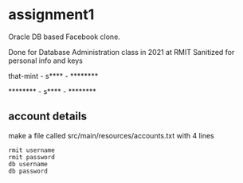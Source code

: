 # assignment1

Oracle DB based Facebook clone.

Done for Database Administration class in 2021 at RMIT
Sanitized for personal info and keys

that-mint - s**** - ********

******** - s**** - ********

## account details
make a file called src/main/resources/accounts.txt with 4 lines
```
rmit username
rmit password
db username
db password
```

